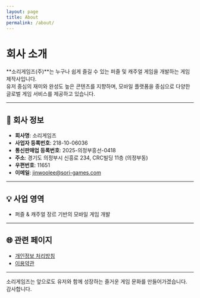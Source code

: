 ```yaml
---
layout: page
title: About
permalink: /about/
---
```

# 회사 소개

**소리게임즈(주)**는 누구나 쉽게 즐길 수 있는 퍼즐 및 캐주얼 게임을 개발하는 게임 제작사입니다.  
유저 중심의 재미와 완성도 높은 콘텐츠를 지향하며, 모바일 플랫폼을 중심으로 다양한 글로벌 게임 서비스를 제공하고 있습니다.

---

## 📌 회사 정보

- **회사명**: 소리게임즈
- **사업자 등록번호**: 218-10-06036  
- **통신판매업 등록번호**: 2025-의정부흥선-0418  
- **주소**: 경기도 의정부시 신흥로 234, CRC빌딩 11층 (의정부동)  
- **우편번호**: 11651  
- **이메일**: [jinwoolee@sori-games.com](mailto:jinwoolee@sori-games.com)

---

## 💡 사업 영역

- 퍼즐 & 캐주얼 장르 기반의 모바일 게임 개발


---

## 🌐 관련 페이지

- [개인정보 처리방침](./privacy-policy.md)  
- [이용약관](./terms-of-service.md)

---

소리게임즈는 앞으로도 유저와 함께 성장하는 즐거운 게임 문화를 만들어가겠습니다.  
감사합니다.
